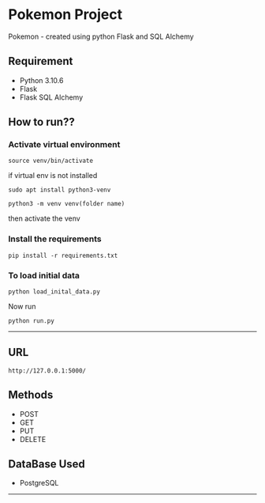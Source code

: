 # Pokemon Project
<p> Pokemon - created using python Flask and SQL Alchemy</p>

## Requirement
- Python 3.10.6
- Flask
- Flask SQL Alchemy

## How to run??
### Activate virtual environment
```
source venv/bin/activate
```
<p> if virtual env is not installed </p>

```
sudo apt install python3-venv
```

```
python3 -m venv venv(folder name)
```
<p> then activate the venv </p>
  
### Install the requirements
```
pip install -r requirements.txt
```
### To load initial data
```
python load_inital_data.py
```
<p> Now run </p>

```
python run.py
```

----------------------------------------------------------------------------------------------
## URL

```
http://127.0.0.1:5000/
```
## Methods
- POST
- GET
- PUT
- DELETE

## DataBase Used
- PostgreSQL


---------------------------------------------------------------------------------------------------------------------------------





